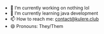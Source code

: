 - 🔭 I’m currently working on nothing lol
- 🌱 I’m currently learning java development
- 📫 How to reach me: contact@kulere.club
- 😄 Pronouns: They/Them
